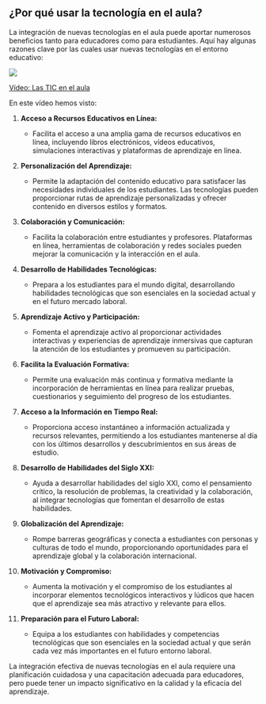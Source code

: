 ## ¿Por qué usar la tecnología en el aula?

La integración de nuevas tecnologías en el aula puede aportar numerosos beneficios tanto para educadores como para estudiantes. Aquí hay algunas razones clave por las cuales usar nuevas tecnologías en el entorno educativo:

[![](https://raw.githubusercontent.com/javacasm/Iniciacion-Herramientas-Digitales-Aula/main/images/portada-1.0.TIC-aula.png)](https://drive.google.com/file/d/1mvYCjRCKLdXdk7CVUwwTZem-cp6x9h8B/view?usp=sharing)

[Vídeo: Las TIC en el aula](https://drive.google.com/file/d/1mvYCjRCKLdXdk7CVUwwTZem-cp6x9h8B/view?usp=sharing)

En este vídeo hemos visto:

1. **Acceso a Recursos Educativos en Línea:**
   - Facilita el acceso a una amplia gama de recursos educativos en línea, incluyendo libros electrónicos, vídeos educativos, simulaciones interactivas y plataformas de aprendizaje en línea.

2. **Personalización del Aprendizaje:**
   - Permite la adaptación del contenido educativo para satisfacer las necesidades individuales de los estudiantes. Las tecnologías pueden proporcionar rutas de aprendizaje personalizadas y ofrecer contenido en diversos estilos y formatos.

3. **Colaboración y Comunicación:**
   - Facilita la colaboración entre estudiantes y profesores. Plataformas en línea, herramientas de colaboración y redes sociales pueden mejorar la comunicación y la interacción en el aula.

4. **Desarrollo de Habilidades Tecnológicas:**
   - Prepara a los estudiantes para el mundo digital, desarrollando habilidades tecnológicas que son esenciales en la sociedad actual y en el futuro mercado laboral.

5. **Aprendizaje Activo y Participación:**
   - Fomenta el aprendizaje activo al proporcionar actividades interactivas y experiencias de aprendizaje inmersivas que capturan la atención de los estudiantes y promueven su participación.

6. **Facilita la Evaluación Formativa:**
   - Permite una evaluación más continua y formativa mediante la incorporación de herramientas en línea para realizar pruebas, cuestionarios y seguimiento del progreso de los estudiantes.

7. **Acceso a la Información en Tiempo Real:**
   - Proporciona acceso instantáneo a información actualizada y recursos relevantes, permitiendo a los estudiantes mantenerse al día con los últimos desarrollos y descubrimientos en sus áreas de estudio.

8. **Desarrollo de Habilidades del Siglo XXI:**
   - Ayuda a desarrollar habilidades del siglo XXI, como el pensamiento crítico, la resolución de problemas, la creatividad y la colaboración, al integrar tecnologías que fomentan el desarrollo de estas habilidades.

9. **Globalización del Aprendizaje:**
   - Rompe barreras geográficas y conecta a estudiantes con personas y culturas de todo el mundo, proporcionando oportunidades para el aprendizaje global y la colaboración internacional.

10. **Motivación y Compromiso:**
    - Aumenta la motivación y el compromiso de los estudiantes al incorporar elementos tecnológicos interactivos y lúdicos que hacen que el aprendizaje sea más atractivo y relevante para ellos.

11. **Preparación para el Futuro Laboral:**
    - Equipa a los estudiantes con habilidades y competencias tecnológicas que son esenciales en la sociedad actual y que serán cada vez más importantes en el futuro entorno laboral.

La integración efectiva de nuevas tecnologías en el aula requiere una planificación cuidadosa y una capacitación adecuada para educadores, pero puede tener un impacto significativo en la calidad y la eficacia del aprendizaje.

